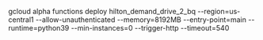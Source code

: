 gcloud alpha functions deploy hilton_demand_drive_2_bq --region=us-central1 --allow-unauthenticated --memory=8192MB --entry-point=main --runtime=python39 --min-instances=0 --trigger-http --timeout=540